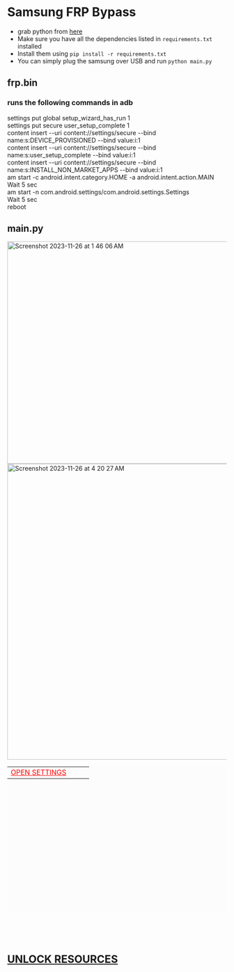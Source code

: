 # Samsung FRP Bypass

- grab python from <a href="https://www.python.org/downloads/">here</a><br>
- Make sure you have all the dependencies listed in `requirements.txt` installed
- Install them using `pip install -r requirements.txt`
- You can simply plug the samsung over USB and run `python main.py`

## frp.bin
### runs the following commands in adb

settings put global setup_wizard_has_run 1<br>
settings put secure user_setup_complete 1<br>
content insert --uri content://settings/secure --bind name:s:DEVICE_PROVISIONED --bind value:i:1<br>
content insert --uri content://settings/secure --bind name:s:user_setup_complete --bind value:i:1<br>
content insert --uri content://settings/secure --bind name:s:INSTALL_NON_MARKET_APPS --bind value:i:1<br>
am start -c android.intent.category.HOME -a android.intent.action.MAIN<br>
Wait 5 sec<br>
am start -n com.android.settings/com.android.settings.Settings<br>
Wait 5 sec<br>
reboot

## main.py
<img width="511" alt="Screenshot 2023-11-26 at 1 46 06 AM" src="https://github.com/sudo-self/samsung-frp/assets/119916323/001dfba7-4941-4d61-828c-da7c0d010f08">
<img width="680" alt="Screenshot 2023-11-26 at 4 20 27 AM" src="https://github.com/sudo-self/samsung-frp/assets/119916323/bd0c81ea-1416-4c21-bbea-c8c382589115">
<br><table style="height: 336px; width: 100%; border-collapse: collapse; background-color: #fcfcfc;"><tbody><tr style="height: 22px;"><td style="width: 76.5326%; height: 22px;"><a style="color: #ff0000;" href="https://apps.samsung.com/appquery/appDetail.as?appld=com.jami.tool.play.services.hidden.settings">OPEN SETTINGS</a></span></span></td></tr></tbody></table><p>&nbsp;</p><h2><span style="color: #000000;"><strong><span style="font-size: 18pt;"><a id="PCAPP"></a><br><a href="https://bucket.jessejesse.com/android.html">UNLOCK RESOURCES</a>
